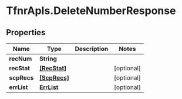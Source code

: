 # TfnrApIs.DeleteNumberResponse

## Properties
Name | Type | Description | Notes
------------ | ------------- | ------------- | -------------
**recNum** | **String** |  | 
**recStat** | [**[RecStat]**](RecStat.md) |  | [optional] 
**scpRecs** | [**[ScpRecs]**](ScpRecs.md) |  | [optional] 
**errList** | [**ErrList**](ErrList.md) |  | [optional] 


